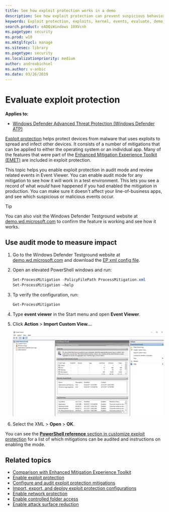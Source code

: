 ```yaml
---
title: See how exploit protection works in a demo
description: See how exploit protection can prevent suspicious behaviors from occurring on specific apps.
keywords: Exploit protection, exploits, kernel, events, evaluate, demo, try, mitigiation
search.product: eADQiWindows 10XVcnh
ms.pagetype: security
ms.prod: w10
ms.mktglfcycl: manage
ms.sitesec: library
ms.pagetype: security
ms.localizationpriority: medium
author: andreabichsel
ms.author: v-anbic
ms.date: 03/26/2019
---
```


# Evaluate exploit protection

**Applies to:**

- [Windows Defender Advanced Threat Protection (Windows Defender ATP)](https://go.microsoft.com/fwlink/p/?linkid=2069559)

[Exploit protection](exploit-protection-exploit-guard.md) helps protect devices from malware that uses exploits to spread and infect other devices. 
It consists of a number of mitigations that can be applied to either the operating system or an individual app.
Many of the features that were part of the [Enhanced Mitigation Experience Toolkit (EMET)](https://technet.microsoft.com/security/jj653751) are included in exploit protection. 

This topic helps you enable exploit protection in audit mode and review related events in Event Viewer. 
You can enable audit mode for any mitigation to see how it will work in a test environment.
This lets you see a record of what *would* have happened if you had enabled the mitigation in production.
You can make sure it doesn't affect your line-of-business apps, and see which suspicious or malicious events occur.

>[!TIP]
>You can also visit the Windows Defender Testground website at [demo.wd.microsoft.com](https://demo.wd.microsoft.com?ocid=cx-wddocs-testground) to confirm the feature is working and see how it works.

## Use audit mode to measure impact

1. Go to the Windows Defender Testground website at [demo.wd.microsoft.com](https://demo.wd.microsoft.com?ocid=cx-wddocs-testground) and download the [EP xml config file](https://demo.wd.microsoft.com/Content/ProcessMitigation.xml?).

1. Open an elevated PowerShell windows and run:

   ```powershell
   Set-ProcessMitigation -PolicyFilePath ProcessMitigation.xml 
   Set-ProcessMitigation –help
   ``` 
   
1. Tp verify the configuration, run:

   ```powershell 
   Get-ProcessMitigation
   ```

2. Type **event viewer** in the Start menu and open **Event Viewer**.

3. Click **Action** > **Import Custom View...**

    ![Animation highlighting Import custom view on the left of Event viewer](images/events-import.gif)

4. Select the XML > **Open** > **OK**. 

You can see the [**PowerShell reference** section in customize exploit protection](customize-exploit-protection.md#powershell-reference) for a list of which mitigations can be audited and instructions on enabling the mode.


## Related topics
- [Comparison with Enhanced Mitigation Experience Toolkit](emet-exploit-protection-exploit-guard.md)
- [Enable exploit protection](enable-exploit-protection.md)
- [Configure and audit exploit protection mitigations](customize-exploit-protection.md)
- [Import, export, and deploy exploit protection configurations](import-export-exploit-protection-emet-xml.md)
- [Enable network protection](enable-network-protection.md)
- [Enable controlled folder access](enable-controlled-folders-exploit-guard.md)
- [Enable attack surface reduction](enable-attack-surface-reduction.md)

